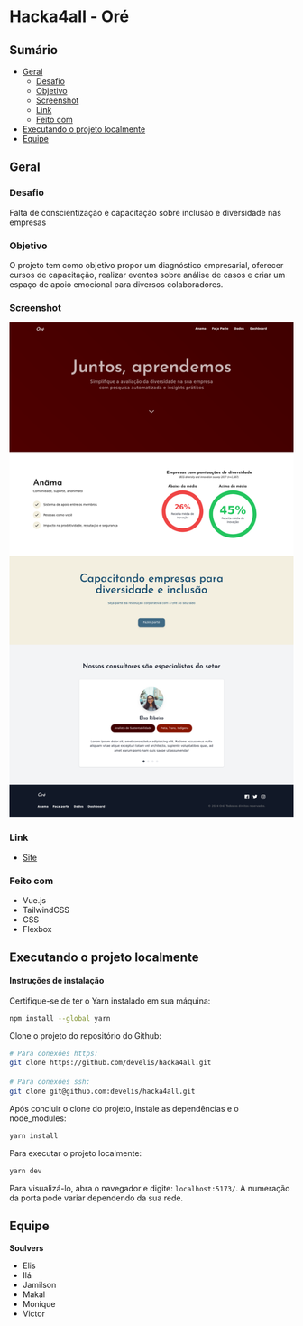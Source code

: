 # Hacka4all - Oré

## Sumário

- [Geral](#geral)
  - [Desafio](#desafio)
  - [Objetivo](#objetivo)
  - [Screenshot](#screenshot)
  - [Link](#link)
  - [Feito com](#feito-com)
- [Executando o projeto localmente](#executando-o-projeto-localmente)
- [Equipe](#equipe)

## Geral

### Desafio

Falta de conscientização e capacitação sobre inclusão e diversidade nas empresas

### Objetivo

O projeto tem como objetivo propor um diagnóstico empresarial, oferecer cursos de capacitação, realizar eventos sobre análise de casos e criar um espaço de apoio emocional para diversos colaboradores.

### Screenshot

![screenshot](./public/assets/screenshot.png)

### Link

- [Site](https://develis.github.io/hacka4all/)

### Feito com

- Vue.js
- TailwindCSS
- CSS
- Flexbox

## Executando o projeto localmente

#### Instruções de instalação

Certifique-se de ter o Yarn instalado em sua máquina:

```bash
npm install --global yarn
```

Clone o projeto do repositório do Github:

```bash
# Para conexões https:
git clone https://github.com/develis/hacka4all.git

# Para conexões ssh:
git clone git@github.com:develis/hacka4all.git
```

Após concluir o clone do projeto, instale as dependências e o node_modules:

```bash
yarn install
```

Para executar o projeto localmente:

```bash
yarn dev
```

Para visualizá-lo, abra o navegador e digite: `localhost:5173/`. A numeração da porta pode variar dependendo da sua rede.


## Equipe

**Soulvers**
- Elis
- Ilá
- Jamilson
- Makal
- Monique
- Victor
